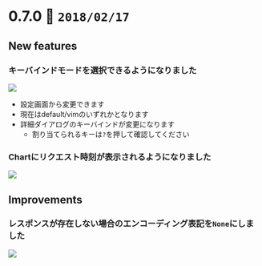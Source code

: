 0.7.0   :calendar: `2018/02/17` 
===============================


## New features

### キーバインドモードを選択できるようになりました

![](https://dl.dropboxusercontent.com/s/aznli9msuz52pnp/0.7.0-1.png)

* 設定画面から変更できます
* 現在はdefault/vimのいずれかとなります
* 詳細ダイアログのキーバインドが変更になります
  * 割り当てられるキーは`?`を押して確認してください

### Chartにリクエスト時刻が表示されるようになりました

![](https://dl.dropboxusercontent.com/s/vgixs8jpium6fdl/0.7.0-2.png)


## Improvements

### レスポンスが存在しない場合のエンコーディング表記を`None`にしました

![](https://dl.dropboxusercontent.com/s/glawlfkibw06zzh/0.7.0-3.png)

